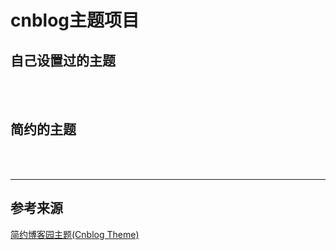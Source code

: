 # cnblog主题项目

## 自己设置过的主题

<br/>
<br/>


## 简约的主题



<br/>
<br/>

----

## 参考来源

[简约博客园主题(Cnblog Theme)](https://gitee.com/edata-code/SimpleCnblogTheme)

